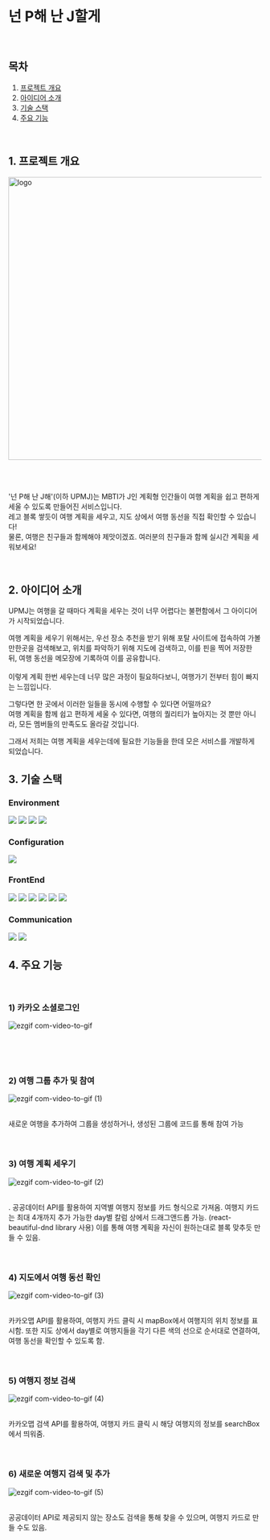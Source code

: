 # 넌 P해 난 J할게

<br/>

## 목차
1. [프로젝트 개요](#프로젝트개요)<br/>
2. [아이디어 소개](#아이디어소개)<br/>
3. [기술 스택](#기술스택)<br/>
4. [주요 기능](#주요기능)<br/>

<br/>

<a name='프로젝트개요' />

## 1. 프로젝트 개요
<img width="562" alt="logo" src="https://github.com/sjhong98/uPmJ/assets/90092013/64915d0e-18fd-4da8-a000-28be5c2776c1">

<br/><br/>

'넌 P해 난 J해'(이하 UPMJ)는 MBTI가 J인 계획형 인간들이 여행 계획을 쉽고 편하게 세울 수 있도록 만들어진 서비스입니다. <br/>
레고 블록 쌓듯이 여행 계획을 세우고, 지도 상에서 여행 동선을 직접 확인할 수 있습니다! <br/>
물론, 여행은 친구들과 함께해야 제맛이겠죠. 여러분의 친구들과 함께 실시간 계획을 세워보세요!

<br/>

<a name='아이디어소개' />

## 2. 아이디어 소개

UPMJ는 여행을 갈 때마다 계획을 세우는 것이 너무 어렵다는 불편함에서 그 아이디어가 시작되었습니다. <br/>

여행 계획을 세우기 위해서는, 우선 장소 추천을 받기 위해 포탈 사이트에 접속하여 가볼만한곳을 검색해보고, 위치를 파악하기 위해 지도에 검색하고, 이를 핀을 찍어 저장한 뒤, 여행 동선을 메모장에 기록하여 이를 공유합니다. <br/><br/>
이렇게 계획 한번 세우는데 너무 많은 과정이 필요하다보니, 여행가기 전부터 힘이 빠지는 느낌입니다.<br/>

그렇다면 한 곳에서 이러한 일들을 동시에 수행할 수 있다면 어떨까요?<br/>
여행 계획을 함께 쉽고 편하게 세울 수 있다면, 여행의 퀄리티가 높아지는 것 뿐만 아니라, 모든 멤버들의 만족도도 올라갈 것입니다.<br/>

그래서 저희는 여행 계획을 세우는데에 필요한 기능들을 한데 모은 서비스를 개발하게 되었습니다.<br/>

<a name='기술스택' />

## 3. 기술 스택

### Environment
<img src="https://img.shields.io/badge/visual studio code-007ACC?style=for-the-badge&logo=visualstudiocode&logoColor=white"> <img src="https://img.shields.io/badge/git-F05032?style=for-the-badge&logo=git&logoColor=white"> <img src="https://img.shields.io/badge/github-181717?style=for-the-badge&logo=github&logoColor=white"> <img src="https://img.shields.io/badge/github actions-F05032?style=for-the-badge&logo=githubactions&logoColor=white">

### Configuration
<img src="https://img.shields.io/badge/npm-CB3837?style=for-the-badge&logo=npm&logoColor=white">

### FrontEnd
<img src="https://img.shields.io/badge/javascript-F7DF1E?style=for-the-badge&logo=javascript&logoColor=white"> <img src="https://img.shields.io/badge/react-61DAFB?style=for-the-badge&logo=react&logoColor=white"> <img src="https://img.shields.io/badge/redux-764ABC?style=for-the-badge&logo=redux&logoColor=white"> <img src="https://img.shields.io/badge/kakao-FFCD00?style=for-the-badge&logo=kakao&logoColor=white"> <img src="https://img.shields.io/badge/mui-007FFF?style=for-the-badge&logo=mui&logoColor=white"> <img src="https://img.shields.io/badge/greensock-88CE02?style=for-the-badge&logo=greensock&logoColor=white"> 

### Communication
<img src="https://img.shields.io/badge/notion-000000?style=for-the-badge&logo=notion&logoColor=white"> <img src="https://img.shields.io/badge/discord-5865F2?style=for-the-badge&logo=discord&logoColor=white"> 

<a name='주요기능' />

## 4. 주요 기능
<br/>

### 1) 카카오 소셜로그인
![ezgif com-video-to-gif](https://github.com/sjhong98/uPmJ/assets/90092013/4e4d5d39-cb11-48c1-8ec3-95b2f7acac2b)

<br/><br/><br/>

### 2) 여행 그룹 추가 및 참여
![ezgif com-video-to-gif (1)](https://github.com/sjhong98/uPmJ/assets/90092013/290455b5-89fd-40b0-b14e-c9ded2b07e13)

<br/>
새로운 여행을 추가하여 그룹을 생성하거나, 생성된 그룹에 코드를 통해 참여 가능
<br/><br/><br/>

### 3) 여행 계획 세우기
![ezgif com-video-to-gif (2)](https://github.com/sjhong98/uPmJ/assets/90092013/2b76b266-ca24-4a8e-8043-9bb04266daba)

<br/>.
공공데이터 API를 활용하여 지역별 여행지 정보를 카드 형식으로 가져옴. 여행지 카드는 최대 4개까지 추가 가능한 day별 칼럼 상에서 드래그앤드롭 가능. (react-beautiful-dnd library 사용) 이를 통해 여행 계획을 자신이 원하는대로 블록 맞추듯 만들 수 있음.
<br/><br/><br/>

### 4) 지도에서 여행 동선 확인
![ezgif com-video-to-gif (3)](https://github.com/sjhong98/uPmJ/assets/90092013/dd191d8e-7fdc-4385-8443-e16ea48ca927)

<br/>
카카오맵 API를 활용하여, 여행지 카드 클릭 시 mapBox에서 여행지의 위치 정보를 표시함. 또한 지도 상에서 day별로 여행지들을 각기 다른 색의 선으로 순서대로 연결하여, 여행 동선을 확인할 수 있도록 함.
<br/><br/><br/>


### 5) 여행지 정보 검색
![ezgif com-video-to-gif (4)](https://github.com/sjhong98/uPmJ/assets/90092013/c4b06ff4-c37c-4abb-8491-4f92cebcd2d2)

<br/>
카카오맵 검색 API를 활용하여, 여행지 카드 클릭 시 해당 여행지의 정보를 searchBox에서 띄워줌.
<br/><br/><br/>


### 6) 새로운 여행지 검색 및 추가
![ezgif com-video-to-gif (5)](https://github.com/sjhong98/uPmJ/assets/90092013/aaf0647a-26ef-4d8d-84cf-f168557bbc30)

<br/>
공공데이터 API로 제공되지 않는 장소도 검색을 통해 찾을 수 있으며, 여행지 카드로 만들 수도 있음.
<br/><br/><br/>
















